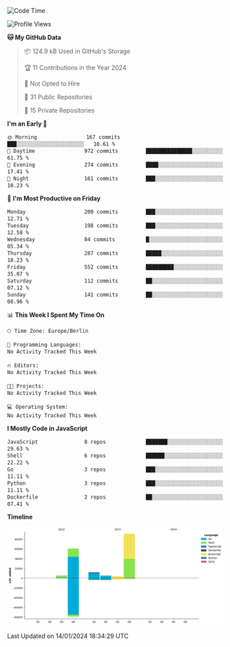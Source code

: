 <!--START_SECTION:waka-->
![Code Time](http://img.shields.io/badge/Code%20Time-0%20secs-blue)

![Profile Views](http://img.shields.io/badge/Profile%20Views-0-blue)

**🐱 My GitHub Data** 

> 📦 124.9 kB Used in GitHub's Storage 
 > 
> 🏆 11 Contributions in the Year 2024
 > 
> 🚫 Not Opted to Hire
 > 
> 📜 31 Public Repositories 
 > 
> 🔑 15 Private Repositories 
 > 
**I'm an Early 🐤** 

```text
🌞 Morning                167 commits         ███░░░░░░░░░░░░░░░░░░░░░░   10.61 % 
🌆 Daytime                972 commits         ███████████████░░░░░░░░░░   61.75 % 
🌃 Evening                274 commits         ████░░░░░░░░░░░░░░░░░░░░░   17.41 % 
🌙 Night                  161 commits         ███░░░░░░░░░░░░░░░░░░░░░░   10.23 % 
```
📅 **I'm Most Productive on Friday** 

```text
Monday                   200 commits         ███░░░░░░░░░░░░░░░░░░░░░░   12.71 % 
Tuesday                  198 commits         ███░░░░░░░░░░░░░░░░░░░░░░   12.58 % 
Wednesday                84 commits          █░░░░░░░░░░░░░░░░░░░░░░░░   05.34 % 
Thursday                 287 commits         █████░░░░░░░░░░░░░░░░░░░░   18.23 % 
Friday                   552 commits         █████████░░░░░░░░░░░░░░░░   35.07 % 
Saturday                 112 commits         ██░░░░░░░░░░░░░░░░░░░░░░░   07.12 % 
Sunday                   141 commits         ██░░░░░░░░░░░░░░░░░░░░░░░   08.96 % 
```


📊 **This Week I Spent My Time On** 

```text
🕑︎ Time Zone: Europe/Berlin

💬 Programming Languages: 
No Activity Tracked This Week

🔥 Editors: 
No Activity Tracked This Week

🐱‍💻 Projects: 
No Activity Tracked This Week

💻 Operating System: 
No Activity Tracked This Week
```

**I Mostly Code in JavaScript** 

```text
JavaScript               8 repos             ███████░░░░░░░░░░░░░░░░░░   29.63 % 
Shell                    6 repos             ██████░░░░░░░░░░░░░░░░░░░   22.22 % 
Go                       3 repos             ███░░░░░░░░░░░░░░░░░░░░░░   11.11 % 
Python                   3 repos             ███░░░░░░░░░░░░░░░░░░░░░░   11.11 % 
Dockerfile               2 repos             ██░░░░░░░░░░░░░░░░░░░░░░░   07.41 % 
```



**Timeline**

![Lines of Code chart](https://raw.githubusercontent.com/mouismail/mouismail/main/assets/bar_graph.png)


 Last Updated on 14/01/2024 18:34:29 UTC
<!--END_SECTION:waka-->
